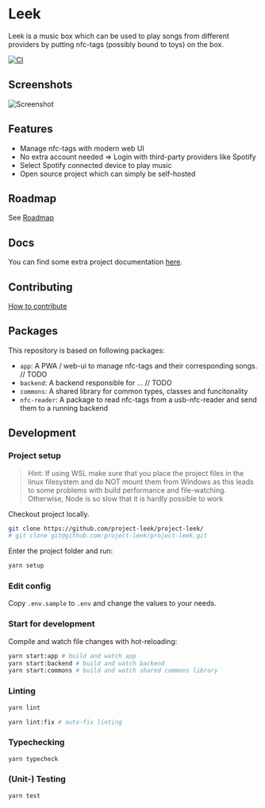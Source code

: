 # Leek

Leek is a music box which can be used to play songs from different providers by putting nfc-tags (possibly bound to toys) on the box.

[![CI](https://github.com/project-leek/project-leek/workflows/PR%20Checks/badge.svg)](https://github.com/project-leek/project-leek/actions?query=workflow%3A"PR+Checks")

## Screenshots

![Screenshot](screenshot.jpg)

## Features

- Manage nfc-tags with modern web UI
- No extra account needed => Login with third-party providers like Spotify
- Select Spotify connected device to play music
- Open source project which can simply be self-hosted

## Roadmap

See [Roadmap](https://github.com/project-leek/project-leek/projects/1)

## Docs

You can find some extra project documentation [here](../../tree/docs).

## Contributing

[How to contribute](CONTRIBUTING.md)

## Packages

This repository is based on following packages:

- `app`: A PWA / web-ui to manage nfc-tags and their corresponding songs. // TODO
- `backend`: A backend responsible for ... // TODO
- `commons`: A shared library for common types, classes and funcitonality
- `nfc-reader`: A package to read nfc-tags from a usb-nfc-reader and send them to a running backend

## Development

### Project setup

> Hint: If using WSL make sure that you place the project files in the linux filesystem and do NOT mount them from Windows as this leads to some problems with build performance and file-watching.
Otherwise, Node is so slow that it is hardly possible to work

Checkout project locally.

```bash
git clone https://github.com/project-leek/project-leek/
# git clone git@github.com:project-leek/project-leek.git
```

Enter the project folder and run:

```bash
yarn setup
```

### Edit config

Copy `.env.sample` to `.env` and change the values to your needs.

### Start for development

Compile and watch file changes with hot-reloading:

```bash
yarn start:app # build and watch app
yarn start:backend # build and watch backend
yarn start:commons # build and watch shared commons library
```

### Linting

```bash
yarn lint

yarn lint:fix # auto-fix linting
```

### Typechecking

```bash
yarn typecheck
```

### (Unit-) Testing

```bash
yarn test
```
